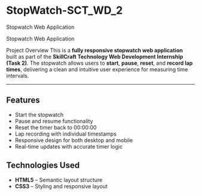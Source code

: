 # StopWatch-SCT_WD_2
Stopwatch Web Application

Stopwatch Web Application

Project Overview
This is a **fully responsive stopwatch web application** built as part of the **SkillCraft Technology Web Development Internship (Task 2)**. The stopwatch allows users to **start**, **pause**, **reset**, and **record lap times**, delivering a clean and intuitive user experience for measuring time intervals.

---

## Features
- Start the stopwatch
- Pause and resume functionality
- Reset the timer back to 00:00:00
- Lap recording with individual timestamps
- Responsive design for both desktop and mobile
- Real-time updates with accurate timer logic

## Technologies Used

- **HTML5** – Semantic layout structure  
- **CSS3** – Styling and responsive layout  
